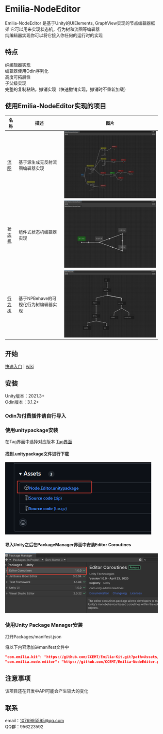 # Emilia-NodeEditor

Emilia-NodeEditor 是基于Unity的UIElements, GraphView实现的节点编辑器框架 它可以用来实现状态机，行为树和流图等编辑器  
纯编辑器实现你可以将它接入你任何的运行时的实现

## 特点

纯编辑器实现  
编辑器使用Odin序列化  
高度可拓展性  
子父级实现  
完整的复制粘贴，撤销实现（快速撤销实现，撤销时不重新加载）  

## 使用Emilia-NodeEditor实现的项目

|名称|描述|图片|  
|----|----|----|
|[流图](https://github.com/CCEMT/Emilia-Flow)|基于源生成无反射流图编辑器实现|![流图图片](./doc/flow-image.png)
|[状态机](https://github.com/CCEMT/Emilia-StateMachine)|组件式状态机编辑器实现|![状态机图片](./doc/stateMachine-image.png)
|[行为树](https://github.com/CCEMT/Emilia-BehaviorTree)|基于NPBehave的可视化行为树编辑器实现|![行为树图片](./doc/behaviorTree-image.png)

## 开始

[快速入门](https://github.com/CCEMT/Emilia-NodeEditor/wiki/Introduction) | [wiki](https://github.com/CCEMT/Emilia-NodeEditor/wiki)

## 安装

Unity版本：2021.3+  
Odin版本：3.1.2+  

### Odin为付费插件请自行导入

### 使用unitypackage安装  

在Tag界面中选择对应版本  [Tag界面](https://github.com/CCEMT/Emilia-NodeEditor/tags)  

#### 找到.unitypackage文件进行下载  

![install](./doc/install-unitypackage-image.png)  

#### 导入Unity之后在PackageManager界面中安装Editor Coroutines  

![install](./doc/install-unitypackage-editorcoroutines-image.png)

### 使用Unity Package Manager安装  

打开Packages/manifest.json

将以下内容添加进manifest文件中

~~~json
"com.emilia.kit": "https://github.com/CCEMT/Emilia-Kit.git?path=Assets/Emilia/Kit",
"com.emilia.node.editor": "https://github.com/CCEMT/Emilia-NodeEditor.git?path=Assets/Emilia/Node.Editor"
~~~

## 注意事项

该项目还在开发中API可能会产生较大的变化

## 联系

email：1076995595@qq.com  
QQ群：956223592  
